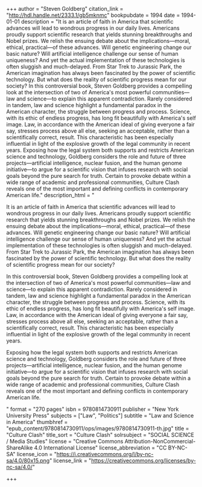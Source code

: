 +++
author = "Steven Goldberg"
citation_link = "http://hdl.handle.net/2333.1/gb5mknmc"
bookpubdate = 1994
date = 1994-01-01
description = "It is an article of faith in America that scientific advances will lead to wondrous progress in our daily lives. Americans proudly support scientific research that yields stunning breakthroughs and Nobel prizes. We relish the ensuing debate about the implications—moral, ethical, practical—of these advances. Will genetic engineering change our basic nature? Will artificial intelligence challenge our sense of human uniqueness? And yet the actual implementation of these technologies is often sluggish and much-delayed. From Star Trek to Jurassic Park, the American imagination has always been fascinated by the power of scientific technology. But what does the reality of scientific progress mean for our society? In this controversial book, Steven Goldberg provides a compelling look at the intersection of two of America's most powerful communities—law and science—to explain this apparent contradiction. Rarely considered in tandem, law and science highlight a fundamental paradox in the American character, the struggle between progress and process. Science, with its ethic of endless progress, has long fit beautifully with America's self image. Law, in accordance with the American ideal of giving everyone a fair say, stresses process above all else, seeking an acceptable, rather than a scientifically correct, result. This characteristic has been especially influential in light of the explosive growth of the legal community in recent years. Exposing how the legal system both supports and restricts American science and technology, Goldberg considers the role and future of three projects—artificial intelligence, nuclear fusion, and the human genome initiative—to argue for a scientific vision that infuses research with social goals beyond the pure search for truth. Certain to provoke debate within a wide range of academic and professional communities, Culture Clash reveals one of the most important and defining conflicts in contemporary American life."
description_html = "<p>It is an article of faith in America that scientific advances will lead to wondrous progress in our daily lives. Americans proudly support scientific research that yields stunning breakthroughs and Nobel prizes. We relish the ensuing debate about the implications—moral, ethical, practical—of these advances. Will genetic engineering change our basic nature? Will artificial intelligence challenge our sense of human uniqueness? And yet the actual implementation of these technologies is often sluggish and much-delayed. From Star Trek to Jurassic Park, the American imagination has always been fascinated by the power of scientific technology. But what does the reality of scientific progress mean for our society? </p> <p>In this controversial book, Steven Goldberg provides a compelling look at the intersection of two of America's most powerful communities—law and science—to explain this apparent contradiction. Rarely considered in tandem, law and science highlight a fundamental paradox in the American character, the struggle between progress and process. Science, with its ethic of endless progress, has long fit beautifully with America's self image. Law, in accordance with the American ideal of giving everyone a fair say, stresses process above all else, seeking an acceptable, rather than a scientifically correct, result. This characteristic has been especially influential in light of the explosive growth of the legal community in recent years.</p> <p>Exposing how the legal system both supports and restricts American science and technology, Goldberg considers the role and future of three projects—artificial intelligence, nuclear fusion, and the human genome initiative—to argue for a scientific vision that infuses research with social goals beyond the pure search for truth. Certain to provoke debate within a wide range of academic and professional communities, Culture Clash reveals one of the most important and defining conflicts in contemporary American life.</p>"
format = "270 pages"
isbn = 9780814730911
publisher = "New York University Press"
subjects = ["Law", "Politics"]
subtitle = "Law and Science in America"
thumbhref = "epub_content/9780814730911/ops/images/9780814730911-th.jpg"
title = "Culture Clash"
title_sort = "Culture Clash"
solrsubject = "SOCIAL SCIENCE / Media Studies"
license = "Creative Commons Attribution-NonCommercial-ShareAlike 4.0 International License"
license_abbreviation = "CC BY-NC-SA"
license_icon = "https://i.creativecommons.org/l/by-nc-sa/4.0/80x15.png"
license_link = "https://creativecommons.org/licenses/by-nc-sa/4.0/"

+++
